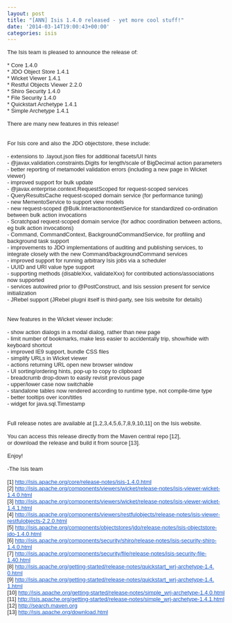 ```yaml
---
layout: post
title: "[ANN] Isis 1.4.0 released - yet more cool stuff!"
date: '2014-03-14T19:00:43+00:00'
categories: isis
---
```

<div style="color: #222222; font-family: arial; font-size: small;">The Isis team is pleased to announce the release of:</div> 
  <div style="color: #222222; font-family: arial; font-size: small;"><br /></div> 
  <div style="color: #222222; font-family: arial; font-size: small;">* Core 1.4.0</div> 
  <div style="color: #222222; font-family: arial; font-size: small;">* JDO Object Store 1.4.1</div> 
  <div style="color: #222222; font-family: arial; font-size: small;">* Wicket Viewer 1.4.1</div> 
  <div style="color: #222222; font-family: arial; font-size: small;">* Restful Objects Viewer 2.2.0</div> 
  <div style="color: #222222; font-family: arial; font-size: small;">* Shiro Security 1.4.0</div> 
  <div style="color: #222222; font-family: arial; font-size: small;">* File Security 1.4.0</div> 
  <div style="color: #222222; font-family: arial; font-size: small;">* Quickstart Archetype 1.4.1</div> 
  <div style="color: #222222; font-family: arial; font-size: small;">* Simple Archetype 1.4.1</div> 
  <div style="color: #222222; font-family: arial; font-size: small;"><br /></div> 
  <div style="color: #222222; font-family: arial; font-size: small;">There are many new features in this release!</div> 
  <div style="color: #222222; font-family: arial; font-size: small;"><br /></div> 
  <div style="color: #222222; font-family: arial; font-size: small;"><br /></div> 
  <div style="color: #222222; font-family: arial; font-size: small;"> 
    <div>For Isis core and also the JDO objectstore, these include:</div> 
    <div><br /></div> 
    <div>- extensions to .layout.json files for additional facets/UI hints</div> 
    <div>- @javax.validation.constraints.<wbr />Digits for length/scale of BigDecimal action parameters</div> 
    <div>- better reporting of metamodel validation errors (including a new page in Wicket viewer)</div> 
    <div>- improved support for bulk update</div> 
    <div>- @javax.enterprise.context.<wbr />RequestScoped for request-scoped services</div> 
    <div>- QueryResultsCache request-scoped domain service (for performance tuning)</div> 
    <div>- new MementoService to support view models</div> 
    <div>- new request-scoped @Bulk.InteractionontextService for standardized co-ordination between bulk action invocations</div> 
    <div>- Scratchpad request-scoped domain service (for adhoc coordination between actions, eg bulk action invocations)</div> 
    <div>- Command, CommandContext, BackgroundCommandService, for profiling and background task support</div> 
    <div>- improvements to JDO implementations of auditing and publishing services, to integrate closely with the new Command/backgroundCommand services</div> 
    <div>- improved support for running arbitrary Isis jobs via a scheduler</div> 
    <div>- UUID and URI value type support</div> 
    <div>- supporting methods (disableXxx, validateXxx) for contributed actions/associations now supported</div> 
    <div>- services autowired prior to @PostConstruct, and Isis session present for service initialization</div> 
    <div>- JRebel support (JRebel plugni itself is third-party, see Isis website for details)</div> 
    <div><br /></div> 
    <div><br /></div> 
    <div>New features in the Wicket viewer include:</div> 
    <div><br /></div> 
    <div>- show action dialogs in a modal dialog, rather than new page</div> 
    <div>- limit number of bookmarks, make less easier to accidentally trip, show/hide with keyboard shortcut</div> 
    <div>- improved IE9 support, bundle CSS files</div> 
    <div>- simplify URLs in Wicket viewer</div> 
    <div>- actions returning URL open new browser window</div> 
    <div>- UI sorting/ordering hints, pop-up to copy to clipboard</div> 
    <div>- breadcrumb drop-down to easily revisit previous page</div> 
    <div>- upper/lower case now switchable</div> 
    <div>- standalone tables now rendered according to runtime type, not compile-time type</div> 
    <div>- better tooltips over icon/titles</div> 
    <div>- widget for java.sql.Timestamp</div> 
    <div><br /></div> 
    <div><br /></div> 
    <div>Full release notes are available at [1,2,3,4,5,6,7,8,9,10,11] on the Isis website.</div> 
    <div><br /></div> 
    <div>You can access this release directly from the Maven central repo [12],&nbsp;</div> 
    <div>or download the release and build it from source [13].</div> 
    <div><br /></div> 
    <div>Enjoy!</div> 
    <div><br /></div> 
    <div>-The Isis team</div> 
    <div><br /></div> 
    <div>[1] <a href="http://isis.apache.org/core/release-notes/isis-1.4.0.html" target="_blank" style="color: #1155cc;">http://isis.apache.org/core/<wbr />release-notes/isis-1.4.0.html</a></div> 
    <div>[2] <a href="http://isis.apache.org/components/viewers/wicket/release-notes/isis-viewer-wicket-1.4.0.html" target="_blank" style="color: #1155cc;">http://isis.apache.org/<wbr />components/viewers/wicket/<wbr />release-notes/isis-viewer-<wbr />wicket-1.4.0.html</a></div> 
    <div>[3] <a href="http://isis.apache.org/components/viewers/wicket/release-notes/isis-viewer-wicket-1.4.1.html" target="_blank" style="color: #1155cc;">http://isis.apache.org/<wbr />components/viewers/wicket/<wbr />release-notes/isis-viewer-<wbr />wicket-1.4.1.html</a></div> 
    <div>[4] <a href="http://isis.apache.org/components/viewers/restfulobjects/release-notes/isis-viewer-restfulobjects-2.2.0.html" target="_blank" style="color: #1155cc;">http://isis.apache.org/<wbr />components/viewers/<wbr />restfulobjects/release-notes/<wbr />isis-viewer-restfulobjects-2.<wbr />2.0.html</a></div> 
    <div>[5] <a href="http://isis.apache.org/components/objectstores/jdo/release-notes/isis-objectstore-jdo-1.4.0.html" target="_blank" style="color: #1155cc;">http://isis.apache.org/<wbr />components/objectstores/jdo/<wbr />release-notes/isis-<wbr />objectstore-jdo-1.4.0.html</a></div> 
    <div>[6] <a href="http://isis.apache.org/components/security/shiro/release-notes/isis-security-shiro-1.4.0.html" target="_blank" style="color: #1155cc;">http://isis.apache.org/<wbr />components/security/shiro/<wbr />release-notes/isis-security-<wbr />shiro-1.4.0.html</a></div> 
    <div>[7] <a href="http://isis.apache.org/components/security/file/release-notes/isis-security-file-1.40.html" target="_blank" style="color: #1155cc;">http://isis.apache.org/<wbr />components/security/file/<wbr />release-notes/isis-security-<wbr />file-1.40.html</a></div> 
    <div>[8] <a href="http://isis.apache.org/getting-started/release-notes/quickstart_wrj-archetype-1.4.0.html" target="_blank" style="color: #1155cc;">http://isis.apache.org/<wbr />getting-started/release-notes/<wbr />quickstart_wrj-archetype-1.4.<wbr />0.html</a></div> 
    <div>[9] <a href="http://isis.apache.org/getting-started/release-notes/quickstart_wrj-archetype-1.4.1.html" target="_blank" style="color: #1155cc;">http://isis.apache.org/<wbr />getting-started/release-notes/<wbr />quickstart_wrj-archetype-1.4.<wbr />1.html</a></div> 
    <div>[10] <a href="http://isis.apache.org/getting-started/release-notes/simple_wrj-archetype-1.4.0.html" target="_blank" style="color: #1155cc;">http://isis.apache.org/<wbr />getting-started/release-notes/<wbr />simple_wrj-archetype-1.4.0.<wbr />html</a></div> 
    <div>[11] <a href="http://isis.apache.org/getting-started/release-notes/simple_wrj-archetype-1.4.1.html" target="_blank" style="color: #1155cc;">http://isis.apache.org/<wbr />getting-started/release-notes/<wbr />simple_wrj-archetype-1.4.1.<wbr />html</a></div> 
    <div>[12] <a href="http://search.maven.org/" target="_blank" style="color: #1155cc;">http://search.maven.org</a></div> 
    <div>[13] <a href="http://isis.apache.org/download.html" target="_blank" style="color: #1155cc;">http://isis.apache.org/<wbr />download.html</a></div> 
  </div>
